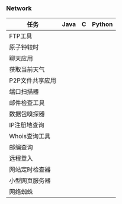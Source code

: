 ### Network

| 任务            | Java | C    | Python |
| --------------- | ---- | ---- | ------ |
| FTP工具         |      |      |        |
| 原子钟较时      |      |      |        |
| 聊天应用        |      |      |        |
| 获取当前天气    |      |      |        |
| P2P文件共享应用 |      |      |        |
| 端口扫描器      |      |      |        |
| 邮件检查工具    |      |      |        |
| 数据包嗅探器    |      |      |        |
| IP注册地查询    |      |      |        |
| Whois查询工具   |      |      |        |
| 邮编查询        |      |      |        |
| 远程登入        |      |      |        |
| 网站定时检查器  |      |      |        |
| 小型网页服务器  |      |      |        |
| 网络蜘蛛        |      |      |        |



